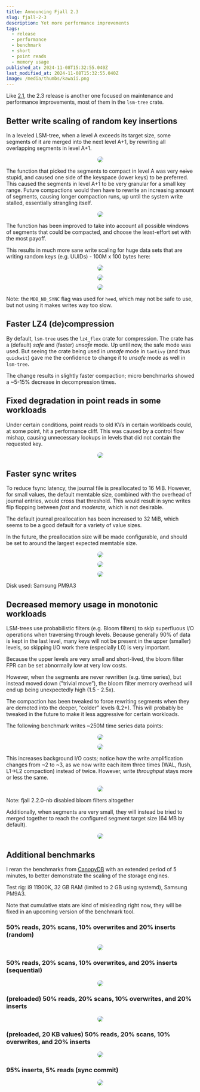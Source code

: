 ```yaml
---
title: Announcing Fjall 2.3
slug: fjall-2-3
description: Yet more performance improvements
tags:
  - release
  - performance
  - benchmark
  - short
  - point reads
  - memory usage
published_at: 2024-11-08T15:32:55.040Z
last_modified_at: 2024-11-08T15:32:55.040Z
image: /media/thumbs/kawaii.png
---
```


Like [2.1](/post/fjall-2-1), the 2.3 release is another one focused on maintenance and performance improvements, most of them in the `lsm-tree` crate.

## Better write scaling of random key insertions

In a leveled LSM-tree, when a level A exceeds its target size, some segments of it are merged into the next level A+1, by rewriting all overlapping segments in level A+1.

<div style="margin-top: 10px; width: 100%; display: flex; justify-content: center">
  <img style="border-radius: 16px; max-height: 500px" src="/media/posts/fjall-23/compaction.svg" />
</div>

The function that picked the segments to compact in level A was very ~~naive~~ stupid, and caused one side of the keyspace (lower keys) to be preferred.
This caused the segments in level A+1 to be very granular for a small key range.
Future compactions would then have to rewrite an increasing amount of segments, causing longer compaction runs, up until the system write stalled, essentially strangling itself.

<div style="margin-top: 10px; width: 100%; display: flex; justify-content: center">
  <img style="border-radius: 16px; max-height: 500px" src="/media/posts/fjall-23/compaction_expensive.svg" />
</div>

The function has been improved to take into account all possible windows of segments that could be compacted, and choose the least-effort set with the most payoff.

This results in much more sane write scaling for huge data sets that are writing random keys (e.g. UUIDs) - 100M x 100 bytes here:

<div style="margin-top: 10px; width: 100%; display: flex; justify-content: center">
  <img style="border-radius: 16px; max-height: 500px" src="/media/posts/fjall-23/write_stalling.png" />
</div>

<div style="margin-top: 10px; width: 100%; display: flex; justify-content: center">
  <img style="border-radius: 16px; max-height: 500px" src="/media/posts/fjall-23/write_stalling_du.png" />
</div>

<div style="margin-top: 10px; width: 100%; display: flex; justify-content: center">
  <img style="border-radius: 16px; max-height: 500px" src="/media/posts/fjall-23/write_stalling_writeio.png" />
</div>

Note: the `MDB_NO_SYNC` flag was used for `heed`, which may not be safe to use, but not using it makes writes way too slow.

## Faster LZ4 (de)compression

By default, `lsm-tree` uses the `lz4_flex` crate for compression.
The crate has a (default) _safe_ and (faster) _unsafe_ mode.
Up until now, the safe mode was used.
But seeing the crate being used in _unsafe_ mode in `tantivy` (and thus `quickwit`) gave me the confidence to change it to _unsafe_ mode as well in `lsm-tree`.

The change results in slightly faster compaction; micro benchmarks showed a ~5-15% decrease in decompression times.

## Fixed degradation in point reads in some workloads

Under certain conditions, point reads to old KVs in certain workloads could, at some point, hit a performance cliff.
This was caused by a control flow mishap, causing unnecessary lookups in levels that did not contain the requested key.

<div style="margin-top: 10px; width: 100%; display: flex; justify-content: center">
  <img style="border-radius: 16px; max-height: 500px" src="/media/posts/fjall-23/disjoint_point_read_fix.png" />
</div>

## Faster sync writes

To reduce fsync latency, the journal file is preallocated to 16 MiB.
However, for small values, the default memtable size, combined with the overhead of journal entries, would cross that threshold.
This would result in sync writes flip flopping between _fast_ and _moderate,_ which is not desirable.

The default journal preallocation has been increased to 32 MiB, which seems to be a good default for a variety of value sizes.

In the future, the preallocation size will be made configurable, and should be set to around the largest expected memtable size.

<div style="margin-top: 10px; width: 100%; display: flex; justify-content: center">
  <img style="border-radius: 16px; max-height: 500px" src="/media/posts/fjall-23/sync_writes.png" />
</div>

<div style="margin-top: 10px; width: 100%; display: flex; justify-content: center">
  <img style="border-radius: 16px; max-height: 500px" src="/media/posts/fjall-23/sync_write_rate.png" />
</div>

<div style="margin-top: 10px; width: 100%; display: flex; justify-content: center">
  <img style="border-radius: 16px; max-height: 500px" src="/media/posts/fjall-23/sync_write_latency.png" />
</div>

Disk used: Samsung PM9A3

## Decreased memory usage in monotonic workloads

LSM-trees use probabilistic filters (e.g. Bloom filters) to skip superfluous I/O operations when traversing through levels.
Because generally 90% of data is kept in the last level, many keys will not be present in the upper (smaller) levels, so skipping I/O work there (especially L0) is very important.

Because the upper levels are very small and short-lived, the bloom filter FPR can be set abnormally low at very low costs.

However, when the segments are never rewritten (e.g. time series), but instead moved down (”trivial move”), the bloom filter memory overhead will end up being unexpectedly high (1.5 - 2.5x).

The compaction has been tweaked to force rewriting segments when they are demoted into the deeper, “colder” levels (L2+).
This will probably be tweaked in the future to make it less aggressive for certain workloads.

The following benchmark writes ~250M time series data points:

<div style="margin-top: 10px; width: 100%; display: flex; justify-content: center">
  <img style="border-radius: 16px; max-height: 500px" src="/media/posts/fjall-23/cold_bloom_mem.png" />
</div>

<div style="margin-top: 10px; width: 100%; display: flex; justify-content: center">
  <img style="border-radius: 16px; max-height: 500px" src="/media/posts/fjall-23/cold_bloom_write_amp.png" />
</div>

This increases background I/O costs; notice how the write amplification changes from ~2 to ~3, as we now write each item three times (WAL, flush, L1→L2 compaction) instead of twice.
However, write _throughput_ stays more or less the same.

<div style="margin-top: 10px; width: 100%; display: flex; justify-content: center">
  <img style="border-radius: 16px; max-height: 500px" src="/media/posts/fjall-23/cold_bloom_writes.png" />
</div>

Note: fjall 2.2.0-nb disabled bloom filters altogether

Additionally, when segments are very small, they will instead be tried to merged together to reach the configured segment target size (64 MB by default).

<div style="margin-top: 10px; width: 100%; display: flex; justify-content: center">
  <img style="border-radius: 16px; max-height: 500px" src="/media/posts/fjall-23/segment_count.png" />
</div>

## Additional benchmarks

I reran the benchmarks from [CanopyDB](https://github.com/arthurprs/canopydb/) with an extended period of 5 minutes, to better demonstrate the scaling of the storage engines.

Test rig: i9 11900K, 32 GB RAM (limited to 2 GB using systemd), Samsung PM9A3.

Note that cumulative stats are kind of misleading right now, they will be fixed in an upcoming version of the benchmark tool.

### 50% reads, 20% scans, 10% overwrites and 20% inserts (random)

<div style="margin-top: 10px; width: 100%; display: flex; justify-content: center">
  <img style="border-radius: 16px" src="/media/posts/fjall-23/arthurbench_a.png" />
</div>

### 50% reads, 20% scans, 10% overwrites, and 20% inserts (sequential)

<div style="margin-top: 10px; width: 100%; display: flex; justify-content: center">
  <img style="border-radius: 16px" src="/media/posts/fjall-23/arthurbench_b.png" />
</div>

### (preloaded) 50% reads, 20% scans, 10% overwrites, and 20% inserts

<div style="margin-top: 10px; width: 100%; display: flex; justify-content: center">
  <img style="border-radius: 16px" src="/media/posts/fjall-23/arthurbench_c.png" />
</div>

### (preloaded, 20 KB values) 50% reads, 20% scans, 10% overwrites, and 20% inserts

<div style="margin-top: 10px; width: 100%; display: flex; justify-content: center">
  <img style="border-radius: 16px" src="/media/posts/fjall-23/arthurbench_d.png" />
</div>

### 95% inserts, 5% reads (sync commit)

<div style="margin-top: 10px; width: 100%; display: flex; justify-content: center">
  <img style="border-radius: 16px" src="/media/posts/fjall-23/arthurbench_e.png" />
</div>

